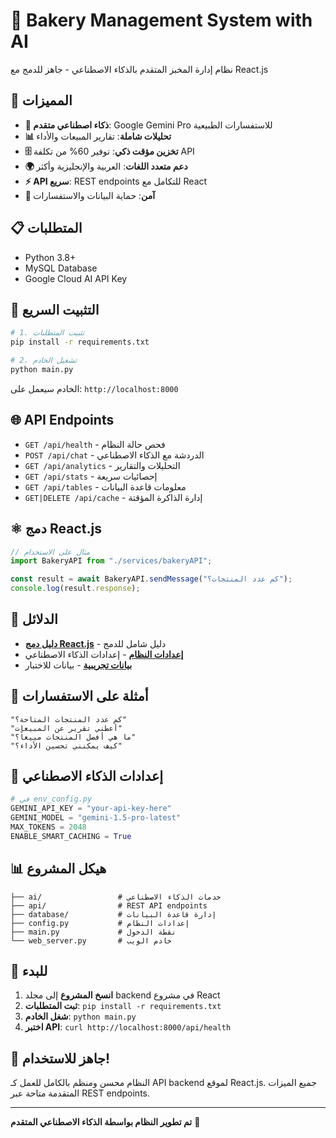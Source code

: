 # 🍰 Bakery Management System with AI

نظام إدارة المخبز المتقدم بالذكاء الاصطناعي - جاهز للدمج مع React.js

## 🚀 المميزات

- **🤖 ذكاء اصطناعي متقدم**: Google Gemini Pro للاستفسارات الطبيعية
- **📊 تحليلات شاملة**: تقارير المبيعات والأداء
- **🗄️ تخزين مؤقت ذكي**: توفير 60% من تكلفة API
- **🌍 دعم متعدد اللغات**: العربية والإنجليزية وأكثر
- **⚡ API سريع**: REST endpoints للتكامل مع React
- **🔐 آمن**: حماية البيانات والاستفسارات

## 📋 المتطلبات

- Python 3.8+
- MySQL Database
- Google Cloud AI API Key

## 🔧 التثبيت السريع

```bash
# 1. تثبيت المتطلبات
pip install -r requirements.txt

# 2. تشغيل الخادم
python main.py
```

الخادم سيعمل على: `http://localhost:8000`

## 🌐 API Endpoints

- `GET /api/health` - فحص حالة النظام
- `POST /api/chat` - الدردشة مع الذكاء الاصطناعي
- `GET /api/analytics` - التحليلات والتقارير
- `GET /api/stats` - إحصائيات سريعة
- `GET /api/tables` - معلومات قاعدة البيانات
- `GET|DELETE /api/cache` - إدارة الذاكرة المؤقتة

## ⚛️ دمج React.js

```javascript
// مثال على الاستخدام
import BakeryAPI from "./services/bakeryAPI";

const result = await BakeryAPI.sendMessage("كم عدد المنتجات؟");
console.log(result.response);
```

## 📖 الدلائل

- **[دليل دمج React.js](REACT_INTEGRATION_GUIDE.md)** - دليل شامل للدمج
- **[إعدادات النظام](config.py)** - إعدادات الذكاء الاصطناعي
- **[بيانات تجريبية](sample_data.sql)** - بيانات للاختبار

## 🎯 أمثلة على الاستفسارات

```
"كم عدد المنتجات المتاحة؟"
"أعطني تقرير عن المبيعات"
"ما هي أفضل المنتجات مبيعاً؟"
"كيف يمكنني تحسين الأداء؟"
```

## 🔧 إعدادات الذكاء الاصطناعي

```python
# في env_config.py
GEMINI_API_KEY = "your-api-key-here"
GEMINI_MODEL = "gemini-1.5-pro-latest"
MAX_TOKENS = 2048
ENABLE_SMART_CACHING = True
```

## 📊 هيكل المشروع

```
├── ai/                 # خدمات الذكاء الاصطناعي
├── api/                # REST API endpoints
├── database/           # إدارة قاعدة البيانات
├── config.py           # إعدادات النظام
├── main.py             # نقطة الدخول
└── web_server.py       # خادم الويب
```

## 🚀 للبدء

1. **انسخ المشروع** إلى مجلد backend في مشروع React
2. **ثبت المتطلبات**: `pip install -r requirements.txt`
3. **شغل الخادم**: `python main.py`
4. **اختبر API**: `curl http://localhost:8000/api/health`

## 🎉 جاهز للاستخدام!

النظام محسن ومنظم بالكامل للعمل كـ API backend لموقع React.js. جميع الميزات المتقدمة متاحة عبر REST endpoints.

---

**تم تطوير النظام بواسطة الذكاء الاصطناعي المتقدم** 🤖
